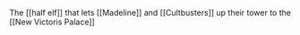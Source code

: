 The [[half elf]] that lets [[Madeline]] and [[Cultbusters]] up their tower to the [[New Victoris Palace]]